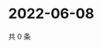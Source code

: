 # 2022-06-08

共 0 条

<!-- BEGIN WEIBO -->
<!-- 最后更新时间 Wed Jun 08 2022 19:12:53 GMT+0800 (China Standard Time) -->

<!-- END WEIBO -->
